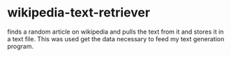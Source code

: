# wikipedia-text-retriever

finds a random article on wikipedia and pulls the text from it and stores it in a text file. This was used get the data necessary to feed my text generation program.
